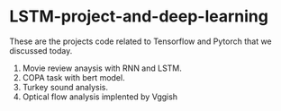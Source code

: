 # LSTM-project-and-deep-learning

These are the projects code related to Tensorflow and Pytorch that we discussed today.

1. Movie review anaysis with RNN and LSTM.
2. COPA task with bert model.
3. Turkey sound analysis.
4. Optical flow analysis implented by Vggish

